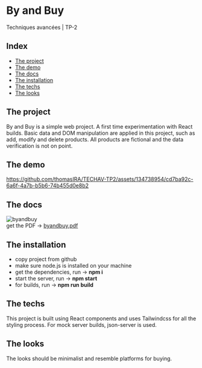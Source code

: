 
# By and Buy
Techniques avancées | TP-2

## Index
* [The project](#the-project)
* [The demo](#the-demo)
* [The docs](#the-docs)
* [The installation](#the-installation)
* [The techs](#the-techs)
* [The looks](#the-looks)
 
## The project

By and Buy is a simple web project. A first time experimentation with React builds. Basic data and DOM manipulation are applied in this project, such as add, modify and delete products. All products are fictional and the data verification is not on point.

## The demo

https://github.com/thomasIRA/TECHAV-TP2/assets/134738954/cd7ba92c-6a6f-4a7b-b5b6-74b455d0e8b2

## The docs

![byandbuy](https://github.com/thomasIRA/TECHAV-TP2/assets/134738954/ff09ddd8-00c5-42ac-89e3-a43e50ee2e0f)  
get the PDF -> [byandbuy.pdf](https://github.com/thomasIRA/TECHAV-TP2/files/13864016/byandbuy.pdf)

## The installation

* copy project from github
* make sure node.js is installed on your machine
* get the dependencies, run -> **npm i** 
* start the server, run -> **npm start**
* for builds, run -> **npm run build**

## The techs

This project is built using React components and uses Tailwindcss for all the styling process. For mock server builds, json-server is used.

## The looks

The looks should be minimalist and resemble platforms for buying.
